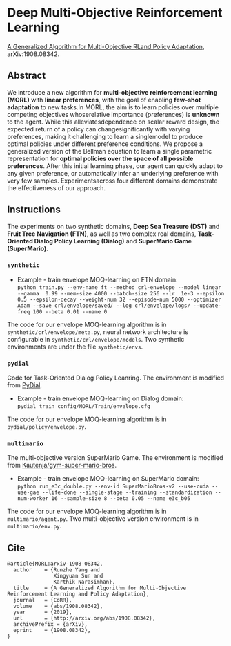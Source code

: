 # Deep Multi-Objective Reinforcement Learning

[A Generalized Algorithm for Multi-Objective RLand Policy Adaptation](https://arxiv.org/abs/1908.08342), arXiv:1908.08342.   

## Abstract

We introduce a new algorithm for **multi-objective reinforcement learning (MORL)** with **linear preferences**, with the goal of enabling **few-shot adaptation** to new tasks.In MORL, the aim is to learn policies over multiple competing objectives whoserelative importance (preferences) is **unknown** to the agent. While this alleviatesdependence on scalar reward design, the expected return of a policy can changesignificantly with varying preferences, making it challenging to learn a singlemodel to produce optimal policies under different preference conditions. We propose a generalized version of the Bellman equation to learn a single parametric representation for **optimal policies over the space of all possible preferences**. After this initial learning phase, our agent can quickly adapt to any given preference, or automatically infer an underlying preference with very few samples. Experimentsacross four different domains demonstrate the effectiveness of our approach.

## Instructions

The experiments on two synthetic domains, **Deep Sea Treasure (DST)** and **Fruit Tree Navigation (FTN)**, as well as two complex real domains, **Task-Oriented Dialog Policy Learning (Dialog)** and **SuperMario Game (SuperMario)**.

### `synthetic`

* Example - train envelope MOQ-learning on FTN domain:  
`python train.py --env-name ft --method crl-envelope --model linear --gamma  0.99 --mem-size 4000 --batch-size 256 --lr  1e-3 --epsilon 0.5 --epsilon-decay --weight-num 32 --episode-num 5000 --optimizer Adam --save crl/envelope/saved/ --log crl/envelope/logs/ --update-freq 100 --beta 0.01 --name 0`

The code for our envelope MOQ-learning algorithm is in `synthetic/crl/envelope/meta.py`, neural network architecture is configurable in `synthetic/crl/envelope/models`. Two synthetic environments are under the file `synthetic/envs`.

### `pydial`

Code for Task-Oriented Dialog Policy Leanring. The environment is modified from [PyDial](http://www.camdial.org/pydial/).

* Example - train envelope MOQ-learning on Dialog domain:  
`pydial train config/MORL/Train/envelope.cfg`

The code for our envelope MOQ-learning algorithm is in `pydial/policy/envelope.py`.

### `multimario`

The multi-objective version SuperMario Game. The environment is modified from [Kautenja/gym-super-mario-bros](https://github.com/Kautenja/gym-super-mario-bros). 

* Example - train envelope MOQ-learning on SuperMario domain:  
`python run_e3c_double.py --env-id SuperMarioBros-v2 --use-cuda --use-gae --life-done --single-stage --training --standardization --num-worker 16 --sample-size 8 --beta 0.05 --name e3c_b05`

The code for our envelope MOQ-learning algorithm is in `multimario/agent.py`. Two multi-objective version environment is in `multimario/env.py`.

## Cite
```
@article{MORL:arxiv-1908-08342,
  author    = {Runzhe Yang and
               Xingyuan Sun and
               Karthik Narasimhan},
  title     = {A Generalized Algorithm for Multi-Objective Reinforcement Learning and Policy Adaptation},
  journal   = {CoRR},
  volume    = {abs/1908.08342},
  year      = {2019},
  url       = {http://arxiv.org/abs/1908.08342},
  archivePrefix = {arXiv},
  eprint    = {1908.08342},
}

```
